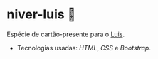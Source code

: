# niver-luis 🎂

Espécie de cartão-presente para o <a href="https://github.com/luisfelipesdn12" target="_blank">Luis</a>.
- Tecnologias usadas: *HTML*, *CSS* e *Bootstrap*.
